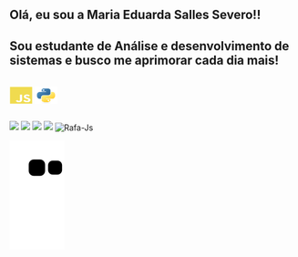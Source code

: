 ## Olá, eu sou a Maria Eduarda Salles Severo!!
## Sou estudante de Análise e desenvolvimento de sistemas e busco me aprimorar cada dia mais!
<div style="display: inline_block"><br>
              <img align="center" alt="Rafa-Js" height="30" width="40" src="https://raw.githubusercontent.com/devicons/devicon/master/icons/javascript/javascript-plain.svg">
               <img align="center" alt="Rafa-Python" height="30" width="40" src="https://raw.githubusercontent.com/devicons/devicon/master/icons/python/python-original.svg">
</div>

##

<div> 
  <a href="https://instagram.com/rato.tatuado" target="_blank"><img src="https://img.shields.io/badge/-Instagram-%23E4405F?style=for-the-badge&logo=instagram&logoColor=white" target="_blank"></a>
  <a href = "mailto:mariaeduardasallesmatos@gmail.com"><img src="https://img.shields.io/badge/-Gmail-%23333?style=for-the-badge&logo=gmail&logoColor=white" target="_blank"></a>
  <a href="https://www.linkedin.com/in/maria-eduarda-severo-99b44a263/" target="_blank"><img src="https://img.shields.io/badge/-LinkedIn-%230077B5?style=for-the-badge&logo=linkedin&logoColor=white" target="_blank"></a> 
  <a href="https://www.linkedin.com/in/maria-eduarda-severo-99b44a263/" target="_blank"><img src="https://img.shields.io/badge/website-000000?style=for-the-badge&logo=About.me&logoColor=white" target="_blank"></a> 

  <img align="center" alt="Rafa-Js" height="30" width="40" src="https://i.imgur.com/Gweretf.gif">
  
  ![snake gif](https://github.com/s3ver0/s3ver0/blob/output/github-contribution-grid-snake.svg)

